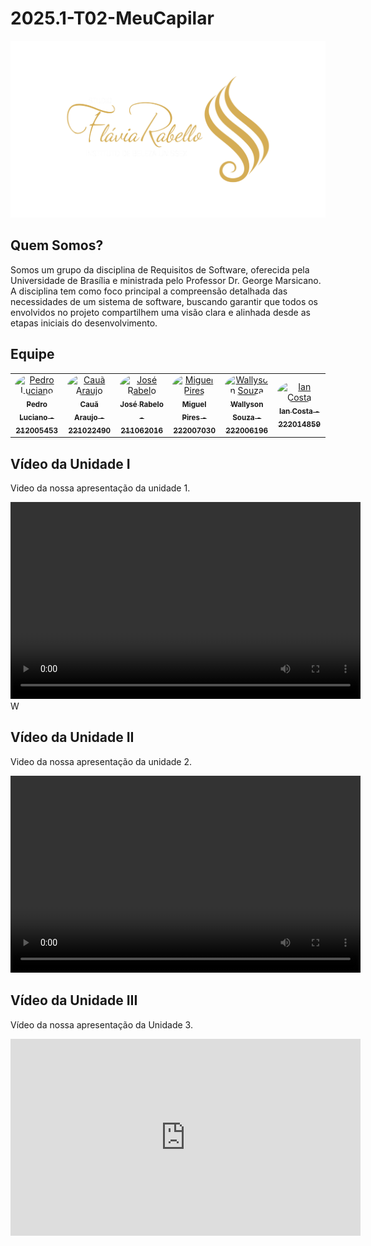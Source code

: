 # 2025.1-T02-MeuCapilar

![Meu_Capilar](imagens/logo2.svg)

## Quem Somos?
Somos um grupo da disciplina de Requisitos de Software, oferecida pela Universidade de Brasília e ministrada pelo Professor Dr. George Marsicano. A disciplina tem como foco principal a compreensão detalhada das necessidades de um sistema de software, buscando garantir que todos os envolvidos no projeto compartilhem uma visão clara e alinhada desde as etapas iniciais do desenvolvimento.

## Equipe

<center>
<table>
  <tr>
    <td align="center">
      <a href="https://github.com/PedroALuciano">
        <img src="https://github.com/PedroALuciano.png" width="190" style="border-radius: 50%;" alt="Pedro Luciano"/>
        <br/><sub><b>Pedro Luciano - 212005453</b></sub>
      </a>
    </td>
    <td align="center">
      <a href="https://github.com/caua08">
        <img src="https://github.com/caua08.png" width="190" style="border-radius: 50%;" alt="Cauã Araujo"/>
        <br/><sub><b>Cauã Araujo - 221022490</b></sub>
      </a>
    </td>
    <td align="center">
      <a href="https://github.com/joseandre25">
        <img src="https://github.com/joseandre25.png" width="190" style="border-radius: 50%;" alt="José Rabelo"/>
        <br/><sub><b>José Rabelo - 211062016</b></sub>
      </a>
    </td>
    <td align="center">
      <a href="https://github.com/miguelpiresgomes25">
        <img src="https://github.com/miguelpiresgomes25.png" width="190" style="border-radius: 50%;" alt="Miguel Pires"/>
        <br/><sub><b>Miguel Pires - 222007030</b></sub>
      </a>
    </td>
    <td align="center">
      <a href="https://github.com/devwallyson">
        <img src="https://github.com/devwallyson.png" width="190" style="border-radius: 50%;" alt="Wallyson Souza"/>
        <br/><sub><b>Wallyson Souza - 222006196</b></sub>
      </a>
    </td>
    <td align="center">
      <a href="https://github.com/iancostag">
        <img src="https://github.com/iancostag.png" width="190" style="border-radius: 50%;" alt="Ian Costa"/>
        <br/><sub><b>Ian Costa - 222014859</b></sub>
      </a>
    </td>
  </tr>
</table>
</center>

## Vídeo da Unidade I

Video da nossa apresentação da unidade 1.
<center>
<video width="560" height="315" controls preload="auto">
  <source src="video/apresentacao1.mp4" type="video/mp4">
  Seu navegador não suporta o vídeo. Acesse ele manualmente no caminho ../video/apresentacao1.mp4
</video>
</center>W

## Vídeo da Unidade II

Video da nossa apresentação da unidade 2.
<center>
<video width="560" height="315" controls preload="auto">
  <source src="video/apresentacao2.mp4" type="video/mp4">
  Seu navegador não suporta o vídeo. Acesse ele manualmente no caminho ../video/apresentacao2.mp4
</video>
</center>

## Vídeo da Unidade III

Vídeo da nossa apresentação da Unidade 3.

<center>
  <iframe width="560" height="315" 
          src="https://www.youtube.com/embed/Nl3ufzN4Jy0" 
          title="YouTube video player" 
          frameborder="0" 
          allow="accelerometer; autoplay; clipboard-write; encrypted-media; gyroscope; picture-in-picture; web-share" 
          allowfullscreen>
  </iframe>
</center>
